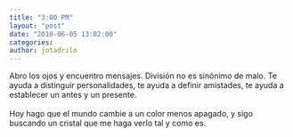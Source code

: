 ```yaml
---
title: "3:00 PM"
layout: "post"
date: "2010-06-05 13:02:00"
categories: 
author: jotadrilo
---
```


<div class="css-full-post-content js-full-post-content">
Abro los ojos y encuentro mensajes. División no es sinónimo de malo. Te ayuda a distinguir personalidades, te ayuda a definir amistades, te ayuda a establecer un antes y un presente.<br /><br />Hoy hago que el mundo cambie a un color menos apagado, y sigo buscando un cristal que me haga verlo tal y como es.
</div>